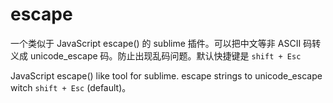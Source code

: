 # escape

 一个类似于 JavaScript escape() 的 sublime 插件。可以把中文等非 ASCII 码转义成
 unicode_escape 码。防止出现乱码问题。默认快捷键是 `shift + Esc`

 JavaScript escape() like tool for sublime. escape strings to unicode_escape 
 witch `shift + Esc` (default)。
